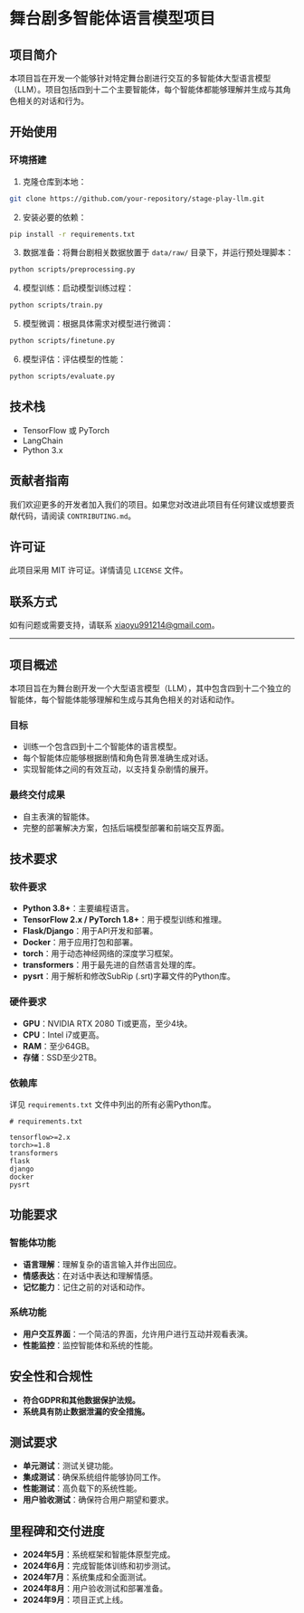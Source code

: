 
# 舞台剧多智能体语言模型项目

## 项目简介

本项目旨在开发一个能够针对特定舞台剧进行交互的多智能体大型语言模型（LLM）。项目包括四到十二个主要智能体，每个智能体都能够理解并生成与其角色相关的对话和行为。

## 开始使用

### 环境搭建

1. 克隆仓库到本地：

```bash
git clone https://github.com/your-repository/stage-play-llm.git
```

2. 安装必要的依赖：

```bash
pip install -r requirements.txt
```

3. 数据准备：将舞台剧相关数据放置于 `data/raw/` 目录下，并运行预处理脚本：

```bash
python scripts/preprocessing.py
```

4. 模型训练：启动模型训练过程：

```bash
python scripts/train.py
```

5. 模型微调：根据具体需求对模型进行微调：

```bash
python scripts/finetune.py
```

6. 模型评估：评估模型的性能：

```bash
python scripts/evaluate.py
```

## 技术栈

- TensorFlow 或 PyTorch
- LangChain
- Python 3.x

## 贡献者指南

我们欢迎更多的开发者加入我们的项目。如果您对改进此项目有任何建议或想要贡献代码，请阅读 `CONTRIBUTING.md`。

## 许可证

此项目采用 MIT 许可证。详情请见 `LICENSE` 文件。

## 联系方式

如有问题或需要支持，请联系 xiaoyu991214@gmail.com。

---

## 项目概述

本项目旨在为舞台剧开发一个大型语言模型（LLM），其中包含四到十二个独立的智能体，每个智能体能够理解和生成与其角色相关的对话和动作。

### 目标

- 训练一个包含四到十二个智能体的语言模型。
- 每个智能体应能够根据剧情和角色背景准确生成对话。
- 实现智能体之间的有效互动，以支持复杂剧情的展开。

### 最终交付成果

- 自主表演的智能体。
- 完整的部署解决方案，包括后端模型部署和前端交互界面。

## 技术要求

### 软件要求

- **Python 3.8+**：主要编程语言。
- **TensorFlow 2.x / PyTorch 1.8+**：用于模型训练和推理。
- **Flask/Django**：用于API开发和部署。
- **Docker**：用于应用打包和部署。
- **torch**：用于动态神经网络的深度学习框架。
- **transformers**：用于最先进的自然语言处理的库。
- **pysrt**：用于解析和修改SubRip (.srt)字幕文件的Python库。

### 硬件要求

- **GPU**：NVIDIA RTX 2080 Ti或更高，至少4块。
- **CPU**：Intel i7或更高。
- **RAM**：至少64GB。
- **存储**：SSD至少2TB。

### 依赖库

详见 `requirements.txt` 文件中列出的所有必需Python库。

```plaintext
# requirements.txt

tensorflow>=2.x
torch>=1.8
transformers
flask
django
docker
pysrt
```

## 功能要求

### 智能体功能

- **语言理解**：理解复杂的语言输入并作出回应。
- **情感表达**：在对话中表达和理解情感。
- **记忆能力**：记住之前的对话和动作。

### 系统功能

- **用户交互界面**：一个简洁的界面，允许用户进行互动并观看表演。
- **性能监控**：监控智能体和系统的性能。

## 安全性和合规性

- **符合GDPR和其他数据保护法规。**
- **系统具有防止数据泄漏的安全措施。**

## 测试要求

- **单元测试**：测试关键功能。
- **集成测试**：确保系统组件能够协同工作。
- **性能测试**：高负载下的系统性能。
- **用户验收测试**：确保符合用户期望和要求。

## 里程碑和交付进度

- **2024年5月**：系统框架和智能体原型完成。
- **2024年6月**：完成智能体训练和初步测试。
- **2024年7月**：系统集成和全面测试。
- **2024年8月**：用户验收测试和部署准备。
- **2024年9月**：项目正式上线。
